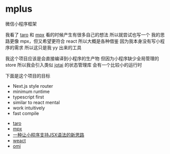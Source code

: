# mplus

微信小程序框架

我看了 [taro](https://github.com/nervjs/taro) 和 [mpx](https://github.com/didi/mpx)
看的时候产生有很多自己的想法 所以就尝试也写一个
我的思路更像 mpx，但又希望更符合 react
所以大概是各种借鉴
因为我本身没有写小程序的需求 所以这只是我 yy 出来的工具

我这个项目应该是会直接编译到小程序的生产物
但因为小程序缺少全局管理的 store
所以我会引入类似 [jotai](https://jotai.org/) 的状态管理库
会有一个比较小的运行时

下面是这个项目的目标

- Next.js style router
- minimum runtime
- typescript first
- similar to react mental
- work intuitively
- fast compile

* [taro](https://github.com/nervjs/taro)
* [mpx](https://github.com/didi/mpx)
* [一种让小程序支持JSX语法的新思路](https://areslabs.github.io/alita/%E4%B8%80%E7%A7%8D%E8%AE%A9%E5%B0%8F%E7%A8%8B%E5%BA%8F%E6%94%AF%E6%8C%81JSX%E8%AF%AD%E6%B3%95%E7%9A%84%E6%96%B0%E6%80%9D%E8%B7%AF.html)
* [weact](https://github.com/haojy/weact)
* [omi](https://github.com/Tencent/omi)
